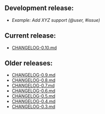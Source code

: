 ## Development release:

  * _Example: Add XYZ support (@user, #issue)_

## Current release:
  * [CHANGELOG-0.10.md][8]

## Older releases:
  * [CHANGELOG-0.9.md][7]
  * [CHANGELOG-0.8.md][6]
  * [CHANGELOG-0.7.md][5]
  * [CHANGELOG-0.6.md][4]
  * [CHANGELOG-0.5.md][3]
  * [CHANGELOG-0.4.md][2]
  * [CHANGELOG-0.3.md][1]

[8]: https://github.com/heptio/ark/blob/master/changelogs/CHANGELOG-0.10.md
[7]: https://github.com/heptio/ark/blob/master/changelogs/CHANGELOG-0.9.md
[6]: https://github.com/heptio/ark/blob/master/changelogs/CHANGELOG-0.8.md
[5]: https://github.com/heptio/ark/blob/master/changelogs/CHANGELOG-0.7.md
[4]: https://github.com/heptio/ark/blob/master/changelogs/CHANGELOG-0.6.md
[3]: https://github.com/heptio/ark/blob/master/changelogs/CHANGELOG-0.5.md
[2]: https://github.com/heptio/ark/blob/master/changelogs/CHANGELOG-0.4.md
[1]: https://github.com/heptio/ark/blob/master/changelogs/CHANGELOG-0.3.md
